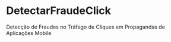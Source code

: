 # DetectarFraudeClick
Detecção de Fraudes no Tráfego de Cliques em Propagandas de Aplicações Mobile
